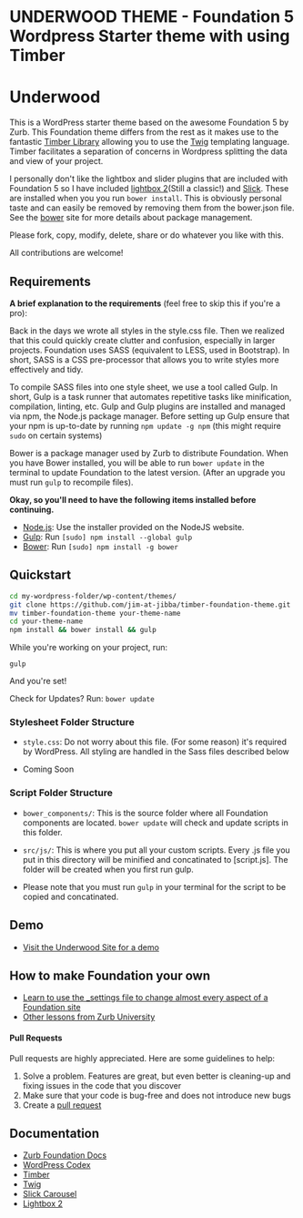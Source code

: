 
UNDERWOOD THEME - Foundation 5 Wordpress Starter theme with using Timber
======================================================

# Underwood

This is a WordPress starter theme based on the awesome Foundation 5 by Zurb. This Foundation theme differs from the rest as it makes use to the fantastic [Timber Library](http://upstatement.com/timber/) allowing you to use the [Twig](http://twig.sensiolabs.org/) templating language. Timber facilitates a separation of concerns in Wordpress splitting the data and view of your project.

I personally don't like the lightbox and slider plugins that are included with Foundation 5 so I have included [lightbox 2](http://lokeshdhakar.com/projects/lightbox2/)(Still a classic!) and [Slick](http://kenwheeler.github.io/slick/). These are installed when you you run `bower install`. This is obviously personal taste and can easily be removed by removing them from the bower.json file. See the [bower](http://bower.io/) site for more details about package management.

Please fork, copy, modify, delete, share or do whatever you like with this. 

All contributions are welcome!

## Requirements

**A brief explanation to the requirements** (feel free to skip this if you're a pro):

Back in the days we wrote all styles in the style.css file. Then we realized that this could quickly create clutter and confusion, especially in larger projects. Foundation uses SASS (equivalent to LESS, used in Bootstrap). In short, SASS is a CSS pre-processor that allows you to write styles more effectively and tidy. 

To compile SASS files into one style sheet, we use a tool called Gulp. In short, Gulp is a task runner that automates repetitive tasks like minification, compilation, linting, etc. Gulp and Gulp plugins are installed and managed via npm, the Node.js package manager. Before setting up Gulp ensure that your npm is up-to-date by running ```npm update -g npm``` (this might require ```sudo``` on certain systems)

Bower is a package manager used by Zurb to distribute Foundation. When you have Bower installed, you will be able to run ```bower update``` in the terminal to update Foundation to the latest version. (After an upgrade you must run ```gulp``` to recompile files).


**Okay, so you'll need to have the following items installed before continuing.**

  * [Node.js](http://nodejs.org): Use the installer provided on the NodeJS website.
  * [Gulp](http://gulpjs.com/): Run `[sudo] npm install --global gulp`
  * [Bower](http://bower.io): Run `[sudo] npm install -g bower`

## Quickstart

```bash
cd my-wordpress-folder/wp-content/themes/
git clone https://github.com/jim-at-jibba/timber-foundation-theme.git
mv timber-foundation-theme your-theme-name
cd your-theme-name
npm install && bower install && gulp
```

While you're working on your project, run:

`gulp`

And you're set!

Check for Updates? Run:
`bower update` 

### Stylesheet Folder Structure

  * `style.css`: Do not worry about this file. (For some reason) it's required by WordPress. All styling are handled in the Sass files described below

  * Coming Soon 

### Script Folder Structure
  
  * `bower_components/`: This is the source folder where all Foundation components are located. `bower update` will check and update scripts in this folder.

  * `src/js/`: This is where you put all your custom scripts. Every .js file you put in this directory will be minified and concatinated to [script.js]. The folder will be created when you first run gulp.


  * Please note that you must run `gulp` in your terminal for the script to be copied and concatinated. 

## Demo

* [Visit the Underwood Site for a demo](http://underwood.justjibba.net)

## How to make Foundation your own
* [Learn to use the _settings file to change almost every aspect of a Foundation site](http://zurb.com/university/lessons/66)
* [Other lessons from Zurb University](http://zurb.com/university/past-lessons)


#### Pull Requests

Pull requests are highly appreciated. Here are some guidelines to help:

1. Solve a problem. Features are great, but even better is cleaning-up and fixing issues in the code that you discover
2. Make sure that your code is bug-free and does not introduce new bugs
3. Create a [pull request](https://help.github.com/articles/creating-a-pull-request)

## Documentation

* [Zurb Foundation Docs](http://foundation.zurb.com/docs/)
* [WordPress Codex](http://codex.wordpress.org/)
* [Timber](https://github.com/jarednova/timber/wiki)
* [Twig](http://twig.sensiolabs.org/)
* [Slick Carousel](http://kenwheeler.github.io/slick/)
* [Lightbox 2](http://lokeshdhakar.com/projects/lightbox2/)








